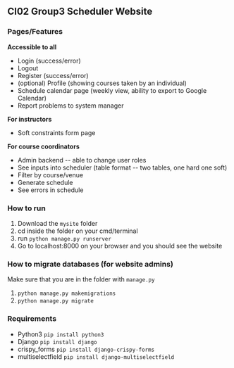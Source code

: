 ## CI02 Group3 Scheduler Website 

### Pages/Features
**Accessible to all**
- Login (success/error)
- Logout
- Register (success/error)
- (optional) Profile (showing courses taken by an individual)
- Schedule calendar page (weekly view, ability to export to Google Calendar)
- Report problems to system manager

**For instructors**
- Soft constraints form page

**For course coordinators** 
- Admin backend -- able to change user roles 
- See inputs into scheduler (table format -- two tables, one hard one soft)
- Filter by course/venue
- Generate schedule 
- See errors in schedule 

### How to run
1. Download the `mysite` folder
2. cd inside the folder on your cmd/terminal 
3. run `python manage.py runserver` 
4. Go to localhost:8000 on your browser and you should see the website

### How to migrate databases (for website admins)
Make sure that you are in the folder with `manage.py`
1. `python manage.py makemigrations`
2. `python manage.py migrate`

### Requirements
- Python3 `pip install python3`
- Django `pip install django`
- crispy_forms `pip install django-crispy-forms`
- multiselectfield `pip install django-multiselectfield`
